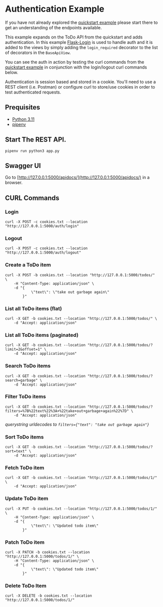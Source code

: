 # Authentication Example

If you have not already explored the [quickstart example](../00_quickstart/README.md) please start there to get an understanding 
of the endpoints available.

This example expands on the ToDo API from the quickstart and adds authentication. In this example 
[Flask-Login](https://pypi.org/project/Flask-Login/) is used to handle auth and it is added to the views by simply
adding the `login_required` decorator to the list of decorators in the `BaseApiView`.

You can see the auth in action by testing the curl commands from the [quickstart example](../00_quickstart/README.md#curl-commands)
in conjunction with the login/logout curl commands below.

Authentication is session based and stored in a cookie. You'll need to use a REST client (i.e. Postman) or configure 
curl to store/use cookies in order to test authenticated requests.

## Prequisites 

- [Python 3.11](https://www.python.org/downloads/)
- [pipenv](https://pipenv.pypa.io/en/latest/#install-pipenv-today)

## Start The REST API.

`pipenv run python3 app.py`

## Swagger UI

Go to [http://127.0.0.1:5000/apidocs/](http://127.0.0.1:5000/apidocs/) in a browser.

## CURL Commands

### Login
```
curl -X POST -c cookies.txt --location "http://127.0.0.1:5000/auth/login"
```

### Logout
```
curl -X POST -c cookies.txt --location "http://127.0.0.1:5000/auth/logout"
```

### Create a ToDo item
```
curl -X POST -b cookies.txt --location "http://127.0.0.1:5000/todos/" \
    -H "Content-Type: application/json" \
    -d "{
            \"text\": \"take out garbage again\"
        }"
```

### List all ToDo items (flat)
```
curl -X GET -b cookies.txt --location "http://127.0.0.1:5000/todos/" \
    -d "Accept: application/json"
```

### List all ToDo items (paginated)
```
curl -X GET -b cookies.txt --location "http://127.0.0.1:5000/todos/?limit=2&offset=1" \
    -d "Accept: application/json"
```

### Search ToDo items
```
curl -X GET -b cookies.txt --location "http://127.0.0.1:5000/todos/?search=garbage" \
    -d "Accept: application/json"
```

### Filter ToDo items
```
curl -X GET -b cookies.txt --location "http://127.0.0.1:5000/todos/?filters=%7B%22text%22%3A+%22take+out+garbage+again%22%7D" \
    -d "Accept: application/json"
```
_querystring urldecodes to `filters={"text": "take out garbage again"}`_ 

### Sort ToDo items
```
curl -X GET -b cookies.txt --location "http://127.0.0.1:5000/todos/?sort=text" \
    -d "Accept: application/json"
``` 

### Fetch ToDo item
```
curl -X GET -b cookies.txt --location "http://127.0.0.1:5000/todos/1/" \
    -d "Accept: application/json"
```

### Update ToDo item
```
curl -X PUT -b cookies.txt --location "http://127.0.0.1:5000/todos/1/" \
    -H "Content-Type: application/json" \
    -d "{
            \"text\": \"Updated todo item\"
        }"
```

### Patch ToDo item
```
curl -X PATCH -b cookies.txt --location "http://127.0.0.1:5000/todos/1/" \
    -H "Content-Type: application/json" \
    -d "{
            \"text\": \"Updated todo item\"
        }"
```

### Delete ToDo Item
```
curl -X DELETE -b cookies.txt --location "http://127.0.0.1:5000/todos/1/"
```
